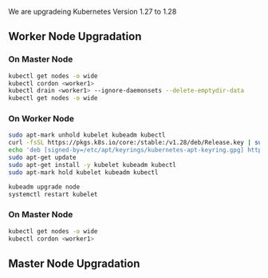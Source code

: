 We are upgradeing Kubernetes Version 1.27 to 1.28

Worker Node Upgradation
-----------------------
### On Master Node
```sh
kubectl get nodes -o wide
kubectl cordon <worker1>
kubectl drain <worker1> --ignore-daemonsets --delete-emptydir-data
kubectl get nodes -o wide
```

### On Worker Node
```sh
sudo apt-mark unhold kubelet kubeadm kubectl
curl -fsSL https://pkgs.k8s.io/core:/stable:/v1.28/deb/Release.key | sudo gpg --dearmor -o /etc/apt/keyrings/kubernetes-apt-keyring.gpg
echo 'deb [signed-by=/etc/apt/keyrings/kubernetes-apt-keyring.gpg] https://pkgs.k8s.io/core:/stable:/v1.28/deb/ /' | sudo tee /etc/apt/sources.list.d/kubernetes.list
sudo apt-get update
sudo apt-get install -y kubelet kubeadm kubectl
sudo apt-mark hold kubelet kubeadm kubectl
```
```sh
kubeadm upgrade node
systemctl restart kubelet
```

### On Master Node
```sh
kubectl get nodes -o wide
kubectl cordon <worker1>
```

Master Node Upgradation
-----------------------
